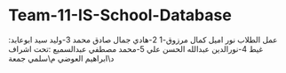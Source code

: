 # Team-11-IS-School-Database
:عمل الطلاب
نور اميل كمال مرزوق-1
2-هادي جمال صادق محمد
3-وليد سيد ابوعابد غيط
4-نورالدين عبدالله الحسن علي
5-محمد مصطفي عبدالسميع
:تحت اشراف
د\ابراهيم العوضي
م\سلمي جمعة
